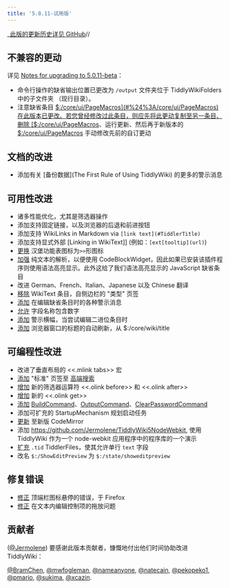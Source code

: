 ```yaml
---
title: '5.0.11-试用版'
---
```


_[此版的更新历史详见 GitHub](https:_github.com/Jermolene/TiddlyWiki5/compare/v5.0.10-beta...v5.0.11-beta)//

## 不兼容的更动

详见 [Notes for upgrading to 5.0.11-beta](#Notes%20for%20upgrading%20to%205.0.11-beta)：

* 命令行操作的缺省输出位置已更改为 `/output` 文件夹位于 TiddlyWikiFolders 中的子文件夹 （现行目录）。
* 注意缺省条目 [$:/core/ui/PageMacros](#%24%3A/core/ui/PageMacros) 在此版本已更改。若您曾经修改过此条目，则应先将此更动复制至另一条目、删除 [$:/core/ui/PageMacros](#%24%3A/core/ui/PageMacros)、运行更新、然后再于新版本的 [$:/core/ui/PageMacros](#%24%3A/core/ui/PageMacros) 手动修改先前的自订更动

## 文档的改进

* 添加有关 [备份数据](The First Rule of Using TiddlyWiki) 的更多的警示消息

## 可用性改进

* 诸多性能优化，尤其是筛选器操作
* 添加支持固定链接，以及浏览器的后退和前进按钮
* 添加支持 WikiLinks in Markdown via `[link text](#TiddlerTitle)`
* 添加支持显式外部 [Linking in WikiText]] (例如：`[ext[tooltip](url)`)
* [更换](https://github.com/Jermolene/TiddlyWiki5/issues/580) 汉堡功能表图标为`>>`形图标
* [加强](https://github.com/Jermolene/TiddlyWiki5/commit/552657fc584dbb36754d3fcabca2cdef7e916ec9) 纯文本的解析，以便使用 CodeBlockWidget，因此如果已安装该插件程序则使用语法高亮显示。此外这给了我们语法高亮显示的 JavaScript 缺省条目
* 改进 German、French、Italian、Japanese 以及 Chinese 翻译
* [移除](https://github.com/Jermolene/TiddlyWiki5/commit/61c3f8a5ba3c815d623c06f6a97d9c00a31a4157) WikiText 条目，自侧边栏的 "类型" 页签
* [添加](https://github.com/Jermolene/TiddlyWiki5/commit/a90339d1e573ec82dba1caeaead0f71717618a80) 在编辑缺省条目时的各种警示消息
* [允许](https://github.com/Jermolene/TiddlyWiki5/commit/0ac4c2b554f045c6bd2dc6ea5daa0d2f0397d04c) 字段名称包含数字
* [添加](https://github.com/Jermolene/TiddlyWiki5/commit/a4294b55f0a217d019a6e4cbb62f6a8a19668928) 警示横幅，当尝试编辑二进位条目时
* [添加](https://github.com/Jermolene/TiddlyWiki5/commit/b84c663215cf7877fff960748af4b2849ae0dbb3) 浏览器窗口的标题的自动刷新，从 $:/core/wiki/title

## 可编程性改进

* 改进了垂直布局的 <<.mlink tabs>> 宏
* [添加](https://github.com/Jermolene/TiddlyWiki5/commit/93566cdc332226b77eaba8a70fa166f3b8fcfe1e) "标准" 页签至 [高端搜索]($:/AdvancedSearch)
* [增加](https://github.com/Jermolene/TiddlyWiki5/commit/e83759e86d2a9e05e4b85dae50925fe988f8e239) 新的筛选器运算符 <<.olink before>> 和 <<.olink after>>
* [增加](https://github.com/Jermolene/TiddlyWiki5/commit/570cad1c7f90e685961130918f09a7f9b2951f8c) 新的 <<.olink get>>
* [添加](https://github.com/Jermolene/TiddlyWiki5/commit/f7e50e0950c5bf10d94d926576011893418b25f1) [BuildCommand](#BuildCommand)、[OutputCommand](#OutputCommand)、[ClearPasswordCommand](#ClearPasswordCommand)
* 添加可扩充的 StartupMechanism 规划启动任务
* [更新](https://github.com/Jermolene/TiddlyWiki5/commit/711b76307c95d0026f79f584e85ae3d4b7289d15) 至新版 CodeMirror
* 添加 <https://github.com/Jermolene/TiddlyWiki5NodeWebkit>, 使用 TiddlyWiki 作为一个 node-webkit 应用程序中的程序库的一个演示
* [扩充](https://github.com/Jermolene/TiddlyWiki5/commit/4e07b3335b570f4039427e11df729fc4a899a671) `.tid` TiddlerFiles，使其允许单行 `text` 字段
* 改名 `$:/ShowEditPreview` 为 `$:/state/showeditpreview`

## 修复错误

* [修正](https://github.com/Jermolene/TiddlyWiki5/commit/cc60ad1428dcf99a7ea0787e43e3b37f5a02fb98) 顶端栏图标悬停的错误，于 Firefox
* [修正](https://github.com/Jermolene/TiddlyWiki5/commit/e548dd35af2d3195f82899096d4a4080362a1ff0) 在文本内编辑控制项的拖放问题

## 贡献者

([@Jermolene](https://github.com/Jermolene)) 要感谢此版本贡献者，慷慨地付出他们时间协助改进 TiddlyWiki：

[@BramChen](https://github.com/BramChen), [@mwfogleman](https://github.com/mwfogleman), [@nameanyone](https://github.com/nameanyone), [@natecain](https://github.com/natecain), [@pekopeko1](https://github.com/pekopeko1), [@pmario](https://github.com/pmario), [@sukima](https://github.com/sukima), [@xcazin](https://github.com/xcazin).
